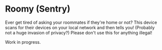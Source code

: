 # Roomy (Sentry)
Ever get tired of asking your roommates if they're home or not? This device scans for their devices on your local network and then tells you! (Probably not a huge invasion of privacy?)
Please don't use this for anything illegal!

Work in progress.
